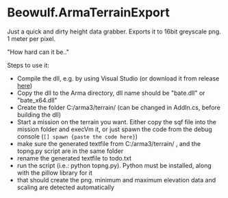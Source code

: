# Beowulf.ArmaTerrainExport
Just a quick and dirty height data grabber. Exports it to 16bit greyscale png. 1 meter per pixel.

"How hard can it be.."

Steps to use it:
- Compile the dll, e.g. by using Visual Studio (or download it from release [here](https://github.com/Keithenneu/Beowulf.ArmaTerrainExport/releases/download/0/bate_x64.dll))
- Copy the dll to the Arma directory, dll name should be "bate.dll" or "bate_x64.dll"
- Create the folder C:/arma3/terrain/ (can be changed in AddIn.cs, before building the dll)
- Start a mission on the terrain you want. Either copy the sqf file into the mission folder and execVm it, or just spawn the code from the debug console (`[] spawn {paste the code here}`)
- make sure the generated textfile from C:/arma3/terrain/ , and the topng.py script are in the same folder
- rename the generated textfile to todo.txt
- run the script (i.e.: python topng.py). Python must be installed, along with the pillow library for it
- that should create the png. minimum and maximum elevation data and scaling are detected automatically